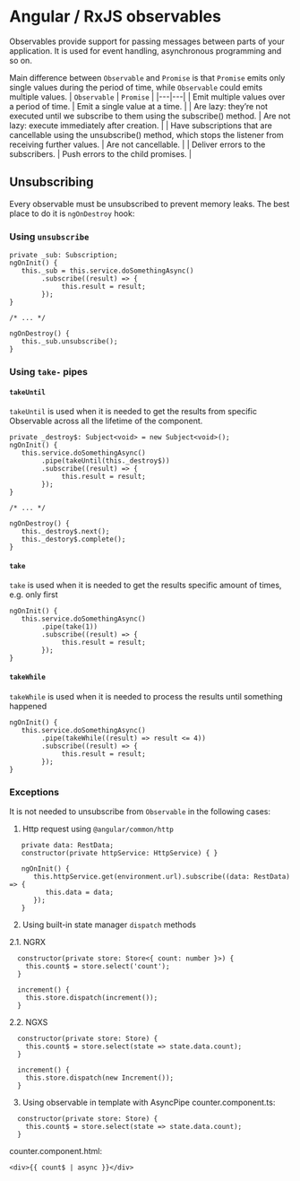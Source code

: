 # Angular / RxJS observables
Observables provide support for passing messages between parts of your application. It is used for event handling, asynchronous programming and so on.

Main difference between `Observable` and `Promise` is that `Promise` emits only single values during the period of time, while `Observable` could emits multiple values.
| `Observable`  | `Promise`  |
|---|---|
| Emit multiple values over a period of time.  | Emit a single value at a time.  |
| Are lazy: they’re not executed until we subscribe to them using the subscribe() method.  | Are not lazy: execute immediately after creation.  |
| Have subscriptions that are cancellable using the unsubscribe() method, which stops the listener from receiving further values.  |  Are not cancellable. |
| Deliver errors to the subscribers.  |  Push errors to the child promises. |

## Unsubscribing
Every observable must be unsubscribed to prevent memory leaks. The best place to do it is `ngOnDestroy` hook:

### Using `unsubscribe`
```
private _sub: Subscription;
ngOnInit() {
   this._sub = this.service.doSomethingAsync()
        .subscribe((result) => {
             this.result = result;
        });
}

/* ... */

ngOnDestroy() {
   this._sub.unsubscribe();  
}
```

### Using `take-` pipes
#### `takeUntil`
`takeUntil` is used when it is needed to get the results from specific Observable across all the lifetime of the component.
```
private _destroy$: Subject<void> = new Subject<void>();
ngOnInit() {
   this.service.doSomethingAsync()
        .pipe(takeUntil(this._destroy$))
        .subscribe((result) => {
             this.result = result;
        });
}

/* ... */

ngOnDestroy() {
   this._destroy$.next();
   this._destory$.complete();
}
```
#### `take`
`take` is used when it is needed to get the results specific amount of times, e.g. only first
```
ngOnInit() {
   this.service.doSomethingAsync()
        .pipe(take(1))
        .subscribe((result) => {
             this.result = result;
        });
}
```

#### `takeWhile`
`takeWhile` is used when it is needed to process the results until something happened

```
ngOnInit() {
   this.service.doSomethingAsync()
        .pipe(takeWhile((result) => result <= 4))
        .subscribe((result) => {
             this.result = result;
        });
}
```

### Exceptions
It is not needed to unsubscribe from `Observable` in the following cases:
1. Http request using `@angular/common/http`
```
   private data: RestData;
   constructor(private httpService: HttpService) { }
   
   ngOnInit() {
      this.httpService.get(environment.url).subscribe((data: RestData) => {
         this.data = data;
      });
   }
```
2. Using built-in state manager `dispatch` methods

2.1. NGRX
```
  constructor(private store: Store<{ count: number }>) {
    this.count$ = store.select('count');
  }
 
  increment() {
    this.store.dispatch(increment());
  }
```

2.2. NGXS
```
  constructor(private store: Store) {
    this.count$ = store.select(state => state.data.count);
  }
 
  increment() {
    this.store.dispatch(new Increment());
  }
```
3. Using observable in template with AsyncPipe
counter.component.ts:
```
  constructor(private store: Store) {
    this.count$ = store.select(state => state.data.count);
  }
```
counter.component.html:
```
<div>{{ count$ | async }}</div>
```

